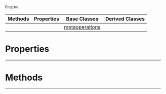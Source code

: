  `Engine`

|Methods|Properties|Base Classes|Derived Classes|
|---|---|---|---|
| | |[metaoperations](https://github.com/ArendDanielek/ZeroDocsTest/blob/master/code_reference/class_reference/metaoperations.markdown)| |


 #  Properties


---  
 #  Methods


---  
 
  
  
  
  
  
  
  

 